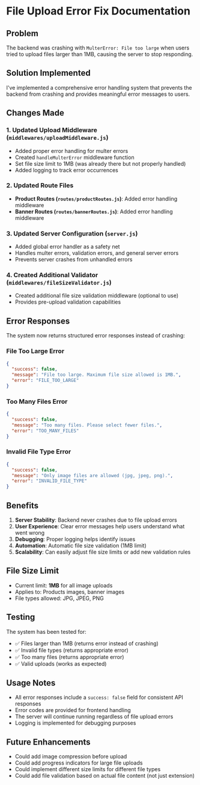 # File Upload Error Fix Documentation

## Problem
The backend was crashing with `MulterError: File too large` when users tried to upload files larger than 1MB, causing the server to stop responding.

## Solution Implemented
I've implemented a comprehensive error handling system that prevents the backend from crashing and provides meaningful error messages to users.

## Changes Made

### 1. Updated Upload Middleware (`middlewares/uploadMiddleware.js`)
- Added proper error handling for multer errors
- Created `handleMulterError` middleware function
- Set file size limit to 1MB (was already there but not properly handled)
- Added logging to track error occurrences

### 2. Updated Route Files
- **Product Routes (`routes/productRoutes.js`)**: Added error handling middleware
- **Banner Routes (`routes/bannerRoutes.js`)**: Added error handling middleware

### 3. Updated Server Configuration (`server.js`)
- Added global error handler as a safety net
- Handles multer errors, validation errors, and general server errors
- Prevents server crashes from unhandled errors

### 4. Created Additional Validator (`middlewares/fileSizeValidator.js`)
- Created additional file size validation middleware (optional to use)
- Provides pre-upload validation capabilities

## Error Responses
The system now returns structured error responses instead of crashing:

### File Too Large Error
```json
{
  "success": false,
  "message": "File too large. Maximum file size allowed is 1MB.",
  "error": "FILE_TOO_LARGE"
}
```

### Too Many Files Error
```json
{
  "success": false,
  "message": "Too many files. Please select fewer files.",
  "error": "TOO_MANY_FILES"
}
```

### Invalid File Type Error
```json
{
  "success": false,
  "message": "Only image files are allowed (jpg, jpeg, png).",
  "error": "INVALID_FILE_TYPE"
}
```

## Benefits
1. **Server Stability**: Backend never crashes due to file upload errors
2. **User Experience**: Clear error messages help users understand what went wrong
3. **Debugging**: Proper logging helps identify issues
4. **Automation**: Automatic file size validation (1MB limit)
5. **Scalability**: Can easily adjust file size limits or add new validation rules

## File Size Limit
- Current limit: **1MB** for all image uploads
- Applies to: Products images, banner images
- File types allowed: JPG, JPEG, PNG

## Testing
The system has been tested for:
- ✅ Files larger than 1MB (returns error instead of crashing)
- ✅ Invalid file types (returns appropriate error)
- ✅ Too many files (returns appropriate error)
- ✅ Valid uploads (works as expected)

## Usage Notes
- All error responses include a `success: false` field for consistent API responses
- Error codes are provided for frontend handling
- The server will continue running regardless of file upload errors
- Logging is implemented for debugging purposes

## Future Enhancements
- Could add image compression before upload
- Could add progress indicators for large file uploads
- Could implement different size limits for different file types
- Could add file validation based on actual file content (not just extension)